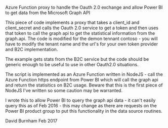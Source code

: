 Azure Function proxy to handle the Oauth 2.0 exchange and  allow Power BI to get data from the Microsoft Graph API 


This piece of code implements a proxy that takes a client_id and client_secret and calls the Oauth 2.0 service to get a token 
and then uses that token to call the graph api to get the statistical information from the graph.api. The code is modified for the 
demon tennant contoso - you will have to modify the tenant name and the url's for your own token provider and B2C implementation.

The example gets stats from the B2C service but the code should be generic enough to be useful to use in other Oauth2.0 situations.

The script is implemented as an Azure Function written in NodeJS - call the Azure Function https endpoint from Power BI  which will call the 
graph api and return the statisitics on B2C usage. Beware that this is the first piece of NodeJS I've written so some caution may be warranted.

I wrote this to allow Power BI to query the graph api data - it can't easily query this as of Feb 2016 - this may change as there are requests on the 
Power BI product group to put this functionality in the data source routines.

David Burnham Feb 2017
